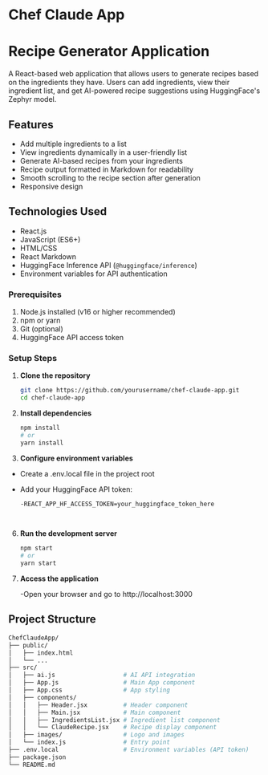 # Chef Claude App
# Recipe Generator Application

A React-based web application that allows users to generate recipes based on the ingredients they have. Users can add ingredients, view their ingredient list, and get AI-powered recipe suggestions using HuggingFace's Zephyr model.

## Features

- Add multiple ingredients to a list
- View ingredients dynamically in a user-friendly list
- Generate AI-based recipes from your ingredients
- Recipe output formatted in Markdown for readability
- Smooth scrolling to the recipe section after generation
- Responsive design

## Technologies Used

- React.js
- JavaScript (ES6+)
- HTML/CSS
- React Markdown
- HuggingFace Inference API (`@huggingface/inference`)
- Environment variables for API authentication

### Prerequisites

1. Node.js installed (v16 or higher recommended)
2. npm or yarn
3. Git (optional)
4. HuggingFace API access token

### Setup Steps

1. **Clone the repository**
   ```bash
   git clone https://github.com/yourusername/chef-claude-app.git
   cd chef-claude-app

3. **Install dependencies**
   
	 ```bash
     npm install
     # or
     yarn install

4. **Configure environment variables**

- Create a .env.local file in the project root
- Add your HuggingFace API token:

  	```bash
	-REACT_APP_HF_ACCESS_TOKEN=your_huggingface_token_here

		

6. **Run the development server**

   ```bash
   npm start
   # or
   yarn start

7. **Access the application**
   
	-Open your browser and go to http://localhost:3000

## Project Structure

```bash
ChefClaudeApp/
├── public/
│   ├── index.html
│   └── ...
├── src/
│   ├── ai.js                   # AI API integration
│   ├── App.js                  # Main App component
│   ├── App.css                 # App styling
│   ├── components/
│   │   ├── Header.jsx          # Header component
│   │   ├── Main.jsx            # Main component
│   │   ├── IngredientsList.jsx # Ingredient list component
│   │   └── ClaudeRecipe.jsx    # Recipe display component
│   ├── images/                 # Logo and images
│   └── index.js                # Entry point
├── .env.local                  # Environment variables (API token)
├── package.json
└── README.md
